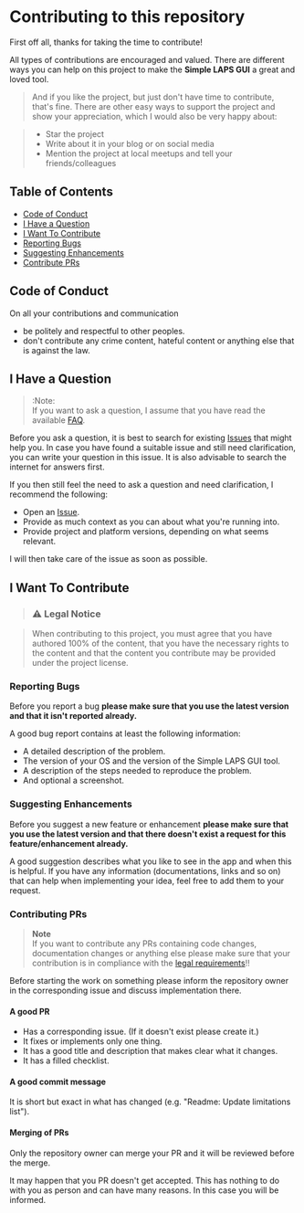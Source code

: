 # Contributing to this repository

First off all, thanks for taking the time to contribute!

All types of contributions are encouraged and valued. There are different ways you can help on this project to make the **Simple LAPS GUI** a great and loved tool.

> And if you like the project, but just don't have time to contribute, that's fine. There are other easy ways to support the project and show your appreciation, which I would also be very happy about:

> - Star the project
> - Write about it in your blog or on social media
> - Mention the project at local meetups and tell your friends/colleagues

## Table of Contents

- [Code of Conduct](#code-of-conduct)
- [I Have a Question](#i-have-a-question)
- [I Want To Contribute](#i-want-to-contribute)
- [Reporting Bugs](#reporting-bugs)
- [Suggesting Enhancements](#suggesting-enhancements)
- [Contribute PRs](#contributing-prs)

## Code of Conduct

On all your contributions and communication

- be politely and respectful to other peoples.
- don't contribute any crime content, hateful content or anything else that is against the law.

## I Have a Question

> :Note:
> <br />If you want to ask a question, I assume that you have read the available [FAQ](https://github.com/htcfreek/SimpleLapsGui#FAQ).

Before you ask a question, it is best to search for existing [Issues](https://github.com/htcfreek/SimpleLapsGui/issues) that might help you. In case you have found a suitable issue and still need clarification, you can write your question in this issue. It is also advisable to search the internet for answers first.

If you then still feel the need to ask a question and need clarification, I recommend the following:

- Open an [Issue](https://github.com/htcfreek/SimpleLapsGui/issues/new).
- Provide as much context as you can about what you're running into.
- Provide project and platform versions, depending on what seems relevant.

I will then take care of the issue as soon as possible.

## I Want To Contribute

> ### :warning: Legal Notice 

> When contributing to this project, you must agree that you have authored 100% of the content, that you have the necessary rights to the content and that the content you contribute may be provided under the project license.

### Reporting Bugs

Before you report a bug **please make sure that you use the latest version and that it isn't reported already.**

A good bug report contains at least the following information:

- A detailed description of the problem.
- The version of your OS and the version of the Simple LAPS GUI tool.
- A description of the steps needed to reproduce the problem.
- And optional a screenshot.

### Suggesting Enhancements

Before you suggest a new feature or enhancement **please make sure that you use the latest version and that there doesn't exist a request for this feature/enhancement already.**

A good suggestion describes what you like to see in the app and when this is helpful. If you have any information (documentations, links and so on) that can help when implementing your idea, feel free to add them to your request.

### Contributing PRs

> **Note**
> <br />If you want to contribute any PRs containing code changes, documentation changes or anything else please make sure that your contribution is in compliance with the [legal requirements](#warning-legal-notice)!!

Before starting the work on something please inform the repository owner in the corresponding issue and discuss implementation there.

#### A good PR

- Has a corresponding issue. (If it doesn't exist please create it.)
- It fixes or implements only one thing.
- It has a good title and description that makes clear what it changes.
- It has a filled checklist.

#### A good commit message

It is short but exact in what has changed (e.g. "Readme: Update limitations list").

#### Merging of PRs

Only the repository owner can merge your PR and it will be reviewed before the merge.

It may happen that you PR doesn't get accepted. This has nothing to do with you as person and can have many reasons. In this case you will be informed.
